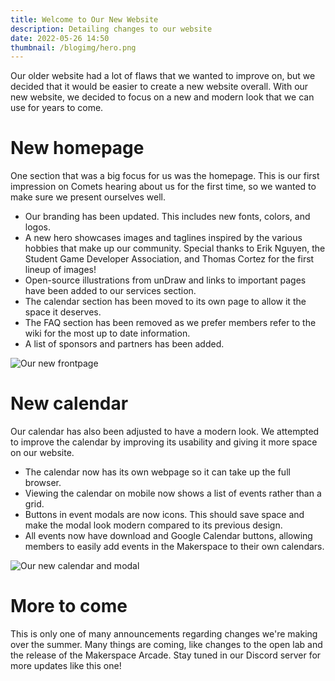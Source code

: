 ```yaml
---
title: Welcome to Our New Website
description: Detailing changes to our website
date: 2022-05-26 14:50
thumbnail: /blogimg/hero.png
---
```


<!---
Make sure you follow these rules while writing:
1) Make sure your date follows the YEAR-MONTH-DAY HR:MN format in military time, preferably with leading zeroes.
2) Use image credits or subtitles when possible. For example: ![Image credit: UTDesign Makerspace](../images/blog/new-website-1.png)
3) Include a short >160 character intro at the beginning of your article if possible.

Some notes:
• H1 (#) and H2 (##) have the same font-size to avoid conflicting with the title of the page.
-->

Our older website had a lot of flaws that we wanted to improve on, but we decided that it would be easier to create a new website overall. With our new website, we decided to focus on a new and modern look that we can use for years to come.

# New homepage

One section that was a big focus for us was the homepage. This is our first impression on Comets hearing about us for the first time, so we wanted to make sure we present ourselves well.

- Our branding has been updated. This includes new fonts, colors, and logos.
- A new hero showcases images and taglines inspired by the various hobbies that make up our community. Special thanks to Erik Nguyen, the Student Game Developer Association, and Thomas Cortez for the first lineup of images!
- Open-source illustrations from unDraw and links to important pages have been added to our services section.
- The calendar section has been moved to its own page to allow it the space it deserves.
- The FAQ section has been removed as we prefer members refer to the wiki for the most up to date information.
- A list of sponsors and partners has been added.

![Our new frontpage](/blogimg/new-website-1.png)

# New calendar

Our calendar has also been adjusted to have a modern look. We attempted to improve the calendar by improving its usability and giving it more space on our website.

- The calendar now has its own webpage so it can take up the full browser.
- Viewing the calendar on mobile now shows a list of events rather than a grid.
- Buttons in event modals are now icons. This should save space and make the modal look modern compared to its previous design.
- All events now have download and Google Calendar buttons, allowing members to easily add events in the Makerspace to their own calendars.

![Our new calendar and modal](/blogimg/new-website-2.png)

# More to come

This is only one of many announcements regarding changes we're making over the summer. Many things are coming, like changes to the open lab and the release of the Makerspace Arcade. Stay tuned in our Discord server for more updates like this one!
